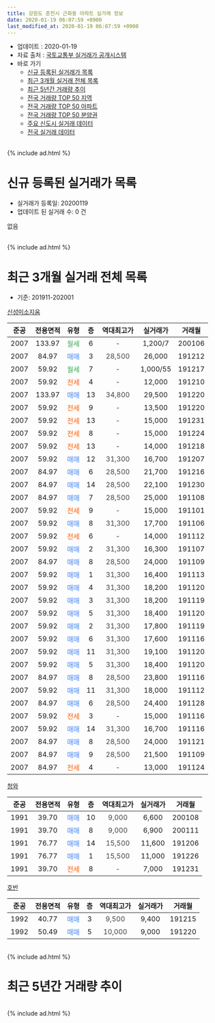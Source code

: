```yaml
---
title: 강원도 춘천시 근화동 아파트 실거래 정보
date: 2020-01-19 06:07:59 +0900
last_modified_at: 2020-01-19 06:07:59 +0900
---
```


* 업데이트 : 2020-01-19
* 자료 출처 : [국토교통부 실거래가 공개시스템](http://rt.molit.go.kr)
* 바로 가기
    * [신규 등록된 실거래가 목록](#신규-등록된-실거래가-목록)
    * [최근 3개월 실거래 전체 목록](#최근-3개월-실거래-전체-목록)
    * [최근 5년간 거래량 추이](#최근-5년간-거래량-추이)
    * [전국 거래량 TOP 50 지역](https://apt-info.github.io/apt-trade-info/최근-3개월-전국에서-가장-거래가-많이-발생한-지역)
    * [전국 거래량 TOP 50 아파트](https://apt-info.github.io/apt-trade-info/최근-3개월-전국에서-가장-거래가-많이-발생한-아파트)
    * [전국 거래량 TOP 50 분양권](https://apt-info.github.io/apt-trade-info/최근-3개월-전국에서-가장-거래가-많이-발생한-분양권)
    * [주요 신도시 실거래 데이터](https://apt-info.github.io/apt-trade-info/주요-신도시)
    * [전국 실거래 데이터](https://apt-info.github.io/apt-trade-info/전국)
<br>
{% include ad.html %}
<br>

# 신규 등록된 실거래가 목록
* 실거래가 등록일: 20200119
* 업데이트 된 실거래 수: 0 건

없음

<br>
{% include ad.html %}
<br>

# 최근 3개월 실거래 전체 목록
* 기준: 201911-202001


[신성미소지움](https://search.naver.com/search.naver?query=%EA%B0%95%EC%9B%90%EB%8F%84+%EC%B6%98%EC%B2%9C%EC%8B%9C+%EA%B7%BC%ED%99%94%EB%8F%99+%EC%8B%A0%EC%84%B1%EB%AF%B8%EC%86%8C%EC%A7%80%EC%9B%80)

|준공|전용면적|유형|층|역대최고가|실거래가|거래월|
|:---:|:---:|:---:|:---:|:---:|:---:|:---:|
|2007|133.97|<span style="color:#34a853">월세</span>|6|<span style="color:#444444">-</span>|1,200/7|200106|
|2007|84.97|<span style="color:#4285f3">매매</span>|3|<span style="color:#444444">28,500</span>|26,000|191212|
|2007|59.92|<span style="color:#34a853">월세</span>|7|<span style="color:#444444">-</span>|1,000/55|191217|
|2007|59.92|<span style="color:#ff5a00">전세</span>|4|<span style="color:#444444">-</span>|12,000|191210|
|2007|133.97|<span style="color:#4285f3">매매</span>|13|<span style="color:#444444">34,800</span>|29,500|191220|
|2007|59.92|<span style="color:#ff5a00">전세</span>|9|<span style="color:#444444">-</span>|13,500|191220|
|2007|59.92|<span style="color:#ff5a00">전세</span>|13|<span style="color:#444444">-</span>|15,000|191231|
|2007|59.92|<span style="color:#ff5a00">전세</span>|8|<span style="color:#444444">-</span>|15,000|191224|
|2007|59.92|<span style="color:#ff5a00">전세</span>|13|<span style="color:#444444">-</span>|14,000|191218|
|2007|59.92|<span style="color:#4285f3">매매</span>|12|<span style="color:#444444">31,300</span>|16,700|191207|
|2007|84.97|<span style="color:#4285f3">매매</span>|6|<span style="color:#444444">28,500</span>|21,700|191216|
|2007|84.97|<span style="color:#4285f3">매매</span>|14|<span style="color:#444444">28,500</span>|22,100|191230|
|2007|84.97|<span style="color:#4285f3">매매</span>|7|<span style="color:#444444">28,500</span>|25,000|191108|
|2007|59.92|<span style="color:#ff5a00">전세</span>|9|<span style="color:#444444">-</span>|15,000|191101|
|2007|59.92|<span style="color:#4285f3">매매</span>|8|<span style="color:#444444">31,300</span>|17,700|191106|
|2007|59.92|<span style="color:#ff5a00">전세</span>|6|<span style="color:#444444">-</span>|14,000|191112|
|2007|59.92|<span style="color:#4285f3">매매</span>|2|<span style="color:#444444">31,300</span>|16,300|191107|
|2007|84.97|<span style="color:#4285f3">매매</span>|8|<span style="color:#444444">28,500</span>|24,000|191109|
|2007|59.92|<span style="color:#4285f3">매매</span>|1|<span style="color:#444444">31,300</span>|16,400|191113|
|2007|59.92|<span style="color:#4285f3">매매</span>|4|<span style="color:#444444">31,300</span>|18,200|191120|
|2007|59.92|<span style="color:#4285f3">매매</span>|3|<span style="color:#444444">31,300</span>|18,200|191119|
|2007|59.92|<span style="color:#4285f3">매매</span>|5|<span style="color:#444444">31,300</span>|18,400|191120|
|2007|59.92|<span style="color:#4285f3">매매</span>|2|<span style="color:#444444">31,300</span>|17,800|191119|
|2007|59.92|<span style="color:#4285f3">매매</span>|6|<span style="color:#444444">31,300</span>|17,600|191116|
|2007|59.92|<span style="color:#4285f3">매매</span>|11|<span style="color:#444444">31,300</span>|19,100|191120|
|2007|59.92|<span style="color:#4285f3">매매</span>|5|<span style="color:#444444">31,300</span>|18,400|191120|
|2007|84.97|<span style="color:#4285f3">매매</span>|8|<span style="color:#444444">28,500</span>|23,800|191116|
|2007|59.92|<span style="color:#4285f3">매매</span>|11|<span style="color:#444444">31,300</span>|18,000|191112|
|2007|84.97|<span style="color:#4285f3">매매</span>|6|<span style="color:#444444">28,500</span>|24,400|191128|
|2007|59.92|<span style="color:#ff5a00">전세</span>|3|<span style="color:#444444">-</span>|15,000|191116|
|2007|59.92|<span style="color:#4285f3">매매</span>|14|<span style="color:#444444">31,300</span>|16,700|191116|
|2007|84.97|<span style="color:#4285f3">매매</span>|8|<span style="color:#444444">28,500</span>|24,000|191121|
|2007|84.97|<span style="color:#4285f3">매매</span>|9|<span style="color:#444444">28,500</span>|21,500|191109|
|2007|84.97|<span style="color:#ff5a00">전세</span>|4|<span style="color:#444444">-</span>|13,000|191124|

[청와](https://search.naver.com/search.naver?query=%EA%B0%95%EC%9B%90%EB%8F%84+%EC%B6%98%EC%B2%9C%EC%8B%9C+%EA%B7%BC%ED%99%94%EB%8F%99+%EC%B2%AD%EC%99%80)

|준공|전용면적|유형|층|역대최고가|실거래가|거래월|
|:---:|:---:|:---:|:---:|:---:|:---:|:---:|
|1991|39.70|<span style="color:#4285f3">매매</span>|10|<span style="color:#444444">9,000</span>|6,600|200108|
|1991|39.70|<span style="color:#4285f3">매매</span>|8|<span style="color:#444444">9,000</span>|6,900|200111|
|1991|76.77|<span style="color:#4285f3">매매</span>|14|<span style="color:#444444">15,500</span>|11,600|191206|
|1991|76.77|<span style="color:#4285f3">매매</span>|1|<span style="color:#444444">15,500</span>|11,000|191226|
|1991|39.70|<span style="color:#ff5a00">전세</span>|8|<span style="color:#444444">-</span>|7,000|191231|

[호반](https://search.naver.com/search.naver?query=%EA%B0%95%EC%9B%90%EB%8F%84+%EC%B6%98%EC%B2%9C%EC%8B%9C+%EA%B7%BC%ED%99%94%EB%8F%99+%ED%98%B8%EB%B0%98)

|준공|전용면적|유형|층|역대최고가|실거래가|거래월|
|:---:|:---:|:---:|:---:|:---:|:---:|:---:|
|1992|40.77|<span style="color:#4285f3">매매</span>|3|<span style="color:#444444">9,500</span>|9,400|191215|
|1992|50.49|<span style="color:#4285f3">매매</span>|5|<span style="color:#444444">10,000</span>|9,000|191220|


<br>
{% include ad.html %}
<br>

# 최근 5년간 거래량 추이


<div style="width:100%;">
    <canvas id="deal_progress" height="200"></canvas>
</div>

<script>
new Chart(document.getElementById("deal_progress"), {
    type: 'line',
    data: {
        labels: ['201501','201502','201503','201504','201505','201506','201507','201508','201509','201510','201511','201512','201601','201602','201603','201604','201605','201606','201607','201608','201609','201610','201611','201612','201701','201702','201703','201704','201705','201706','201707','201708','201709','201710','201711','201712','201801','201802','201803','201804','201805','201806','201807','201808','201809','201810','201811','201812','201901','201902','201903','201904','201905','201906','201907','201908','201909','201910','201911','201912','202001'],
        datasets: [{
            label: '매매',
            pointRadius: 1,
            data: [11, 10, 15, 21, 10, 13, 11, 14, 8, 12, 13, 13, 10, 7, 14, 18, 17, 19, 19, 13, 19, 13, 5, 6, 5, 10, 10, 6, 9, 12, 12, 7, 11, 6, 7, 3, 4, 10, 8, 5, 5, 7, 8, 4, 4, 8, 4, 4, 4, 6, 3, 12, 5, 5, 5, 3, 4, 3, 18, 9, 2],
            borderColor: "rgba(255, 201, 14, 1)",
            backgroundColor: "rgba(255, 201, 14, 0.5)",
            fill: false,
            lineTension: 0
        },{
            label: '전월세',
            pointRadius: 1,
            data: [15, 9, 6, 6, 3, 7, 5, 7, 7, 10, 11, 7, 7, 15, 7, 10, 5, 8, 14, 7, 3, 6, 7, 6, 9, 9, 10, 6, 7, 5, 3, 5, 6, 5, 9, 4, 8, 10, 3, 10, 6, 4, 3, 10, 3, 5, 4, 4, 9, 9, 4, 4, 1, 8, 5, 4, 2, 3, 4, 7, 1],
            borderColor: "rgba(0, 141, 185, 1)",
            backgroundColor: "rgba(0, 141, 185, 0.5)",
            fill: false,
            lineTension: 0
        }
        ]
    },
    options: {
        responsive: true,
        title: {
            display: false
        },
        tooltips: {
            mode: 'index',
            intersect: false
        },
        hover: {
            mode: 'nearest',
            intersect: true
        },
        scales: {
            xAxes: [{
                display: true,
                scaleLabel: {
                    display: true,
                    labelString: '년/월'
                }
            }],
            yAxes: [{
                display: true,
                ticks: {
                    suggestedMin: 0,
                },
                scaleLabel: {
                    display: true,
                    labelString: '실거래 수'
                }
            }]
        }
    }
});

</script>


<br>
{% include ad.html %}
<br>

